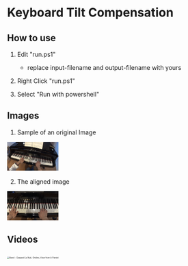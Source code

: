 # Keyboard Tilt Compensation

## How to use

1. Edit "run.ps1"
   - replace input-filename and output-filename with yours

2. Right Click "run.ps1"

3. Select "Run with powershell"



## Images

1. Sample of an original Image

<img src="img/tilted.png" alt="Tilted Keyboard" style="zoom: 25%;" />



2. The aligned image

<img src="img/aligned.png" alt="Aligned Keyboard" style="zoom: 25%;" />

## Videos

[<img src="https://img.youtube.com/vi/KKtS95o1Qlk/0.jpg" alt="Ravel - Gaspard La Nuit, Ondine, View from A Pianist" style="zoom: 33%;" />](https://www.youtube.com/watch?v=KKtS95o1Qlk)


